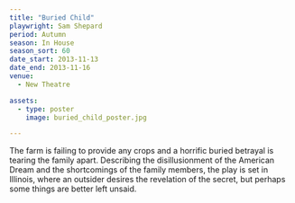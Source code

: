 ```yaml
---
title: "Buried Child"
playwright: Sam Shepard
period: Autumn
season: In House
season_sort: 60
date_start: 2013-11-13
date_end: 2013-11-16
venue:
  - New Theatre

assets:
  - type: poster
    image: buried_child_poster.jpg

---
```

The farm is failing to provide any crops and a horrific buried betrayal is tearing the family apart. Describing the disillusionment of the American Dream and the shortcomings of the family members, the play is set in Illinois, where an outsider desires the revelation of the secret, but perhaps some things are better left unsaid.

